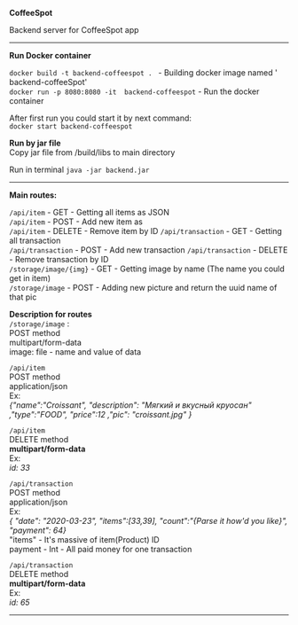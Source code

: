 **CoffeeSpot**

Backend server for CoffeeSpot app

****

**Run Docker container**

`docker build -t backend-coffeespot . ` - Building docker image named ' backend-coffeeSpot'  
`docker run -p 8080:8080 -it  backend-coffeespot` - Run the docker container  

After first run you could start it by next command:  
`docker start backend-coffeespot`

**Run by jar file**   
Copy jar file from /build/libs to main directory    

Run in terminal `java -jar backend.jar`
****

**Main routes:**  

`/api/item` - GET - Getting all items as JSON  
`/api/item` - POST - Add new item as  
`/api/item` - DELETE - Remove item by ID
`/api/transaction` - GET - Getting all transaction   
`/api/transaction` - POST - Add new transaction
`/api/transaction` - DELETE - Remove transaction by ID   
`/storage/image/{img}` - GET - Getting image by name (The name you could get in item)  
`/storage/image` - POST - Adding new picture and return the uuid name of that pic   


**Description for routes**   
`/storage/image` :   
POST method   
multipart/form-data   
image: file - name and value of data

`/api/item`   
POST method   
application/json   
Ex:   
_{"name":"Croissant", "description": "Мягкий и вкусный круосан" ,"type":"FOOD", "price":12 ,"pic": "croissant.jpg" }_    

`/api/item`   
DELETE method    
**multipart/form-data**   
Ex:    
_id: 33_

`/api/transaction`   
POST method   
application/json    
Ex:   
_{ "date": "2020-03-23", "items":[33,39], "count":"{Parse it how'd you like}", "payment": 64}_   
"items" - It's massive of item(Product) ID      
payment - Int - All paid money for one transaction   

`/api/transaction`   
DELETE method    
**multipart/form-data**   
Ex:    
_id: 65_
****